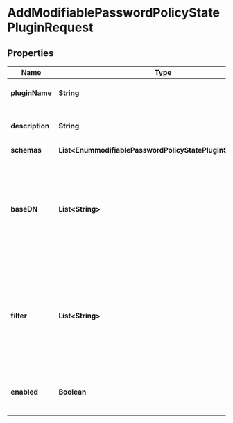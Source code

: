

# AddModifiablePasswordPolicyStatePluginRequest


## Properties

| Name | Type | Description | Notes |
|------------ | ------------- | ------------- | -------------|
|**pluginName** | **String** | Name of the new Plugin |  |
|**description** | **String** | A description for this Plugin |  [optional] |
|**schemas** | **List&lt;EnummodifiablePasswordPolicyStatePluginSchemaUrn&gt;** |  |  |
|**baseDN** | **List&lt;String&gt;** | A base DN that may be used to identify entries that should support the ds-pwp-modifiable-state-json operational attribute. |  [optional] |
|**filter** | **List&lt;String&gt;** | A filter that may be used to identify entries that should support the ds-pwp-modifiable-state-json operational attribute. |  [optional] |
|**enabled** | **Boolean** | Indicates whether the plug-in is enabled for use. |  |




